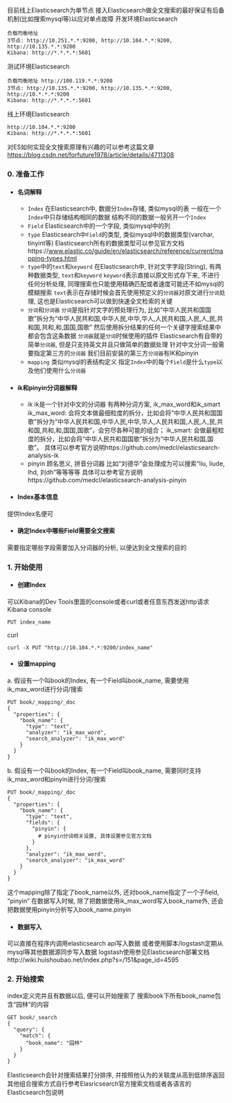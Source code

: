 目前线上Elasticsearch为单节点
接入Elasticsearch做全文搜索的最好保证有后备机制(比如搜索mysql等)以应对单点故障
开发环境Elasticsearch
```
负载均衡地址
3节点: http://10.251.*.*:9200, http://10.104.*.*:9200, http://10.135.*.*:9200
Kibana: http://*.*.*.*:5601
```
测试环境Elasticsearch
```
负载均衡地址 http://100.119.*.*:9200
3节点: http://10.135.*.*:9200, http://10.135.*.*:9200, http://10.*.*.*:9200
Kibana: http://*.*.*.*:5601
```
线上环境Elasticsearch
```
http://10.104.*.*:9200
Kibana: http://*.*.*.*:5601
```
对ES如何实现全文搜索原理有兴趣的可以参考这篇文章
https://blog.csdn.net/forfuture1978/article/details/4711308
### 0. 准备工作
- #### 名词解释
	- `Index`
	在Elasticsearch中, 数据分`Index`存储, 类似mysql的表
	一般在一个`Index`中只存储结构相同的数据
	结构不同的数据一般另开一个`Index`
	- `Field`
	Elasticsearch中的一个字段, 类似mysql中的列
	- `type`
	Elasticsearch中`Field`的类型, 类似mysql中的数据类型(varchar, tinyint等)
	Elasticsearch所有的数据类型可以参见官方文档https://www.elastic.co/guide/en/elasticsearch/reference/current/mapping-types.html
	- `type`中的`text`和`keyword`
	在Elasticsearch中, 针对文字字段(String), 有两种数据类型, `text`和`keyword`
	`keyword`表示直接以原文形式存下来, 不进行任何分析处理, 同理搜索也只能使用精确匹配或者速度可能还不如mysql的模糊搜索
	`text`表示在存储时候会首先使用预定义的`分词器`对原文进行`分词`处理, 这也是Elasticsearch可以做到快速全文检索的关键
	- `分词`和`分词器`
	`分词`是指针对文字的预处理行为, 比如“中华人民共和国国歌”拆分为“中华人民共和国,中华人民,中华,华人,人民共和国,人民,人,民,共和国,共和,和,国国,国歌”
	然后使用拆分结果的任何一个关键字搜索结果中都会包含这条数据
	`分词器`就是`分词`时候使用的插件
	Elasticsearch有自带的简单`分词器`, 但是只支持英文并且只做简单的数据处理
	针对中文分词一般需要指定第三方的`分词器`
	我们目前安装的第三方`分词器`有IK和pinyin
	- `mapping`
	类似mysql的表结构定义
	指定`Index`中的每个`Field`是什么`type`以及他们使用什么`分词器`
- #### ik和pinyin分词器解释
	- ik
	ik是一个针对中文的分词器
	有两种分词方案, ik_max_word和ik_smart
	ik_max_word: 会将文本做最细粒度的拆分，比如会将“中华人民共和国国歌”拆分为“中华人民共和国,中华人民,中华,华人,人民共和国,人民,人,民,共和国,共和,和,国国,国歌”，会穷尽各种可能的组合；
	ik_smart: 会做最粗粒度的拆分，比如会将“中华人民共和国国歌”拆分为“中华人民共和国,国歌”。
	具体可以参考官方说明https://github.com/medcl/elasticsearch-analysis-ik
	- pinyin
	顾名思义, 拼音分词器
	比如“刘德华”会处理成为可以搜索“liu, liude, lhd, 刘dh”等等等等
	具体可以参考官方说明https://github.com/medcl/elasticsearch-analysis-pinyin
- #### Index基本信息
提供Index名便可
- #### 确定Index中哪些Field需要全文搜索
需要指定哪些字段需要加入分词器的分析, 以便达到全文搜索的目的

### 1. 开始使用
- #### 创建Index
可以Kibana的Dev Tools里面的console或者curl或者任意东西发送http请求
Kibana console
```
PUT index_name
```
curl
```
curl -X PUT "http://10.104.*.*:9200/index_name"
```
- #### 设置mapping
a. 假设有一个叫book的Index, 有一个Field叫book_name, 需要使用ik_max_word进行分词/搜索
```
PUT book/_mapping/_doc
{
  "properties": {
    "book_name": {
      "type": "text",
      "analyzer": "ik_max_word",
      "search_analyzer": "ik_max_word"
    }
  }
}
```
b. 假设有一个叫book的Index, 有一个Field叫book_name, 需要同时支持ik_max_word和pinyin进行分词/搜索
```
PUT book/_mapping/_doc
{
  "properties": {
    "book_name": {
      "type": "text",
      "fields": {
        "pinyin": {
          # pinyin分词相关设置, 具体设置参见官方文档
        }
      },
      "analyzer": "ik_max_word",
      "search_analyzer": "ik_max_word"
    }
  }
}
```
这个mapping除了指定了book_name以外, 还对book_name指定了一个子field, “pinyin”
在数据写入时候, 除了把数据使用ik_max_word写入book_name外, 还会把数据使用pinyin分析写入book_name.pinyin
- #### 数据写入
可以直接在程序内调用elasticsearch api写入数据
或者使用脚本/logstash定期从mysql等其他数据源同步写入数据
logstash使用参见Elasticsearch部署文档http://wiki.huishoubao.net/index.php?s=/151&page_id=4595

### 2. 开始搜索
index定义完并且有数据以后, 便可以开始搜索了
搜索book下所有book_name包含“园林”的内容
```
GET book/_search
{
  "query": {
    "match": {
      "book_name": "园林"
    }
  }
}
```
Elasticsearch会针对搜索结果打分排序, 并按照他认为的关联度从高到低排序返回
其他组合搜索方式自行参考Elasricsearch官方搜索文档或者各语言的Elasticsearch包说明